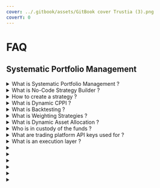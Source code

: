 ```yaml
---
cover: ../.gitbook/assets/GitBook cover Trustia (3).png
coverY: 0
---
```


# FAQ

## Systematic Portfolio Management

<details>

<summary>What is Systematic Portfolio Management ?</summary>

Inspired by the methodology akin to BlackRock's Systematic Investing, our solution marries the trinity of technology, robust data analysis, and human financial acumen. We're not just reacting to market evolution; we're leading it with a tailored approach to investment that sifts through uncertainty to find potential and performance.

Systematic investment strategies are among the most effective as they eliminate human bias in investment decision-making, enable the harnessing of vast datasets for investment insights, and utilize sophisticated analytical techniques to transform these data into useful investment information. True skill lies in constructing a balanced portfolio that optimizes the return on investment for a given level of risk.

At the heart of Modern Portfolio Theory is the concept of the 'efficient frontier', a line that represents the most efficient portfolios in terms of risk relative to return. At Trustia, our adjustable quantitative algorithms are designed to navigate and identify your ideal position on this frontier.

**What Sets Systematic Portfolio Management Apart ?**

✔️ Bias-Free Decision Making: By employing algorithms and models, we minimize human error and emotional influence, paving the way for more rational and consistent investment decisions.

✔️ Data-Driven Insights: Our strategies are fueled by extensive datasets, which are processed to extract meaningful investment opportunities through sophisticated analytics.

✔️ Disciplined Construction: Expect a well-calibrated portfolio where balance is key—optimized for return, mindful of risk, and considerate of correlation and cost.



</details>

<details>

<summary>What is No-Code Strategy Builder ?</summary>

Trustia offers you a codeless strategy generator to simplify and expedite the process of creating your investment strategies. We understand that time and efficiency are key elements in the finance industry, which is why we have developed an innovative solution to help optimize your operations.

Our codeless strategy generator allows you to design customized investment strategies without requiring programming skills. You can easily define your goals, criteria, and preferences, and our tool will automatically generate the underlying code.\
With our codeless approach, you can quickly and efficiently create investment strategies tailored to your specific needs.

Furthermore, our codeless strategy generator offers you complete flexibility. You can adjust and optimize your strategies in real-time, taking into account market conditions and changes in your portfolio. This agility enables you to remain responsive and make informed decisions to maximize your returns.

</details>

<details>

<summary>How to create a strategy ?</summary>

With Trustia, create a fully personalized weighting strategy, specifically tailored to your investment objectives, risk tolerance, and market outlook. Our no-code generator allows you to design investment strategies that precisely match your needs. Whether you aim for long-term growth, stability, or innovation in specific sectors, Trustia provides the tools to achieve it.

Designed to simplify and accelerate the process of creating your investment strategies, our tool paves the way for more intuitive and personalized asset management.

</details>

<details>

<summary>What is Dynamic CPPI ?</summary>

In the world of investments, balancing growth potential with capital security is a constant challenge. Trustia meets this challenge with its Dynamic CPPI, an innovative solution designed to optimize your exposure to risky assets while safeguarding your capital against downside risks.

Our Dynamic CPPI offers a unique approach to maintain exposure to the potential upside of risky assets while ensuring protection against downside risks. This method is essential for investors looking to benefit from market growth while protecting their investment.

To guarantee the invested capital, a position in stablecoin dollars is maintained. This strategy provides an additional layer of security, protecting you from unpredictable market fluctuations.

In addition to stablecoins, the Dynamic CPPI includes a carefully selected basket of assets to drive your portfolio's performance. This combination allows for a balanced approach, capturing the growth potential of assets while minimizing risks.

</details>

<details>

<summary>What is Backtesting ?</summary>

Backtesting stands as a cornerstone analytical process, empowering investors to evaluate the efficacy of investment strategies by simulating them on historical data. This sophisticated technique is not just about conjecture but about informed predictions, allowing asset managers to see through the lens of time how a strategy could have unfolded.

Our backtesting engine delves into the complex algorithms that power investment strategies, rigorously analyzing potential outcomes. It's about detailed, quantified foresight - calculating the possible returns and delineating the risks involved. We place empirical evidence at the forefront, ensuring that asset managers can quantify the profitability and gauge the associated risks with precision.

</details>

<details>

<summary>What is Weighting Strategies ?</summary>

In the context of Systematic Portfolio Management, weighting strategies are crucial for aligning portfolio construction with the principles of Modern Portfolio Theory. This theory, which is based on diversification and optimizing the return/risk ratio, is at the core of our advanced statistical algorithms. These algorithms enable the development of a customized weighting strategy, perfectly tailored to your investment objectives.

Choose from a range of weighting strategies including : Market Capitalization, Maximum Sharpe Ratio, Minimum Volatility, Maximum Decorrelation and more. This flexibility allows for a diversified and optimized portfolio, adapting to your risk appetite and investment horizon.

</details>

<details>

<summary>What is Dynamic Asset Allocation ?</summary>

Over time, asset allocations can change as market performance alters the values of the assets. Rebalancing involves periodically buying or selling the assets in a portfolio to regain and maintain that original, desired level of asset allocation. Those levels are intended to match an investor's tolerance for risk and desire for reward.

Our product doesn't just set and forget; it continuously analyzes market conditions to adjust your portfolio's asset allocation. This helps maintain a predefined level of risk or target a specific performance benchmark, adapting to market shifts and trends. Consider a market downturn where certain sectors are hit hard. Our dynamic asset allocation tool would adjust the weights of these underperforming assets to protect your portfolio.

</details>

<details>

<summary>Who is in custody of the funds ?</summary>

The funds remain on your trading platform, Trustia only serves as a trade execution and portfolio management layer. The trustia platform does not have custody of the funds and cannot transfer funds.

Trustia simply connects your trading platform via API and takes care of executing orders. This integration allows for smooth and efficient management of your portfolio, while allowing you to maintain control of your capital.

</details>

<details>

<summary>What are trading platform API keys used for ?</summary>

APIs allow the user to connect their trading platform and execute programmed actions via a third-party platform such as Trustia. Thanks to APIs, Trustia can automate your investment strategies via third-party services to execute transactions and manage their portfolio.

Each exchange has unique APIs that allow users to manage their account through the Trustia app. The most common features of exchange APIs include placing orders, collecting account data, and accessing market data.

</details>

<details>

<summary>What is an execution layer ?</summary>

Our platform serves as a robust execution and portfolio management layer. Simply connect your trading platform via API, and Trustia takes care of executing the orders. This integration allows for a smooth and efficient management of your portfolio, letting you focus on strategy rather than the intricacies of order execution.

Trustia's interface eliminates the complexity of manually managing orders. Our system handles everything from precise order execution to secure wallet management, allowing you to focus on developing your investment strategies. This innovative tool allows you to develop a fully personalized weighting strategy that is specifically tailored to your investment objectives, risk tolerance, and market outlook.

</details>







<details>

<summary></summary>



</details>

<details>

<summary></summary>



</details>

<details>

<summary></summary>



</details>

<details>

<summary></summary>



</details>

<details>

<summary></summary>



</details>

<details>

<summary></summary>



</details>

